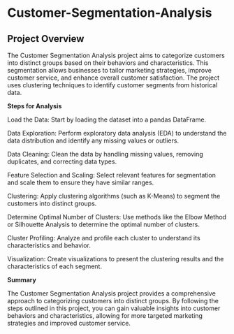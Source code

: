 # Customer-Segmentation-Analysis

## Project Overview
The Customer Segmentation Analysis project aims to categorize customers into distinct groups based on their behaviors and characteristics. This segmentation allows businesses to tailor marketing strategies, improve customer service, and enhance overall customer satisfaction. The project uses clustering techniques to identify customer segments from historical data.

**Steps for Analysis**

Load the Data: Start by loading the dataset into a pandas DataFrame.

Data Exploration: Perform exploratory data analysis (EDA) to understand the data distribution and identify any missing values or outliers.

Data Cleaning: Clean the data by handling missing values, removing duplicates, and correcting data types.

Feature Selection and Scaling: Select relevant features for segmentation and scale them to ensure they have similar ranges.

Clustering: Apply clustering algorithms (such as K-Means) to segment the customers into distinct groups.

Determine Optimal Number of Clusters: Use methods like the Elbow Method or Silhouette Analysis to determine the optimal number of clusters.

Cluster Profiling: Analyze and profile each cluster to understand its characteristics and behavior.

Visualization: Create visualizations to present the clustering results and the characteristics of each segment.


**Summary**

The Customer Segmentation Analysis project provides a comprehensive approach to categorizing customers into distinct groups. By following the steps outlined in this project, you can gain valuable insights into customer behaviors and characteristics, allowing for more targeted marketing strategies and improved customer service.

